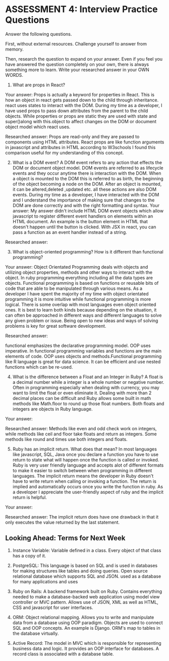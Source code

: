 # ASSESSMENT 4: Interview Practice Questions
Answer the following questions.

First, without external resources. Challenge yourself to answer from memory.

Then, research the question to expand on your answer. Even if you feel you have answered the question completely on your own, there is always something more to learn. Write your researched answer in your OWN WORDS.  

1. What are props in React?

  Your answer: Props is actually a keyword for properties in React. This is how an object in react gets passed down to the child through inheritance. react uses states to interact with the DOM. During my time as a developer, I have used props to pass down attributes from the parent to the child objects. While properties or props are static they are used with state and super()along with this.object to affect changes on the DOM or document object model which react uses.

  Researched answer: Props are read-only and they are passed to components using HTML attributes.
React props are like function arguments in javascript and attributes in HTML according to W3schools I found this comparison useful for my understanding of this concept.


2. What is a DOM event?
A DOM event refers to any action that effects the DOM or document object model. DOM events are referred to as lifecycle events and they occur anytime there is interaction with the DOM. When a object is mounted to the DOM this is referred to as birth, the beginning of the object becoming a node on the DOM. After an object is mounted, it can be altered,deleted ,updated etc. all these actions are also DOM events. During my time as a developer, I have interacted with the DOM and I understand the importance of making sure that changes to the DOM are done correctly and with the right formatting and syntax.
  Your answer: My answer didn't include HTML DOM event objects which allow javascript to register different event handlers on elements within an HTML document. An example is the button element in HTML that doesn't happen until the button is clicked. With JSX in react, you can pass a function as an event handler instead of a string. 

  Researched answer:



3. What is object-oriented programming? How is it different than functional programming?

  Your answer: Object Orientated Programming deals with objects and utilizing object properties, methods and other ways to interact with the object. In ruby programming everything including all the data types are objects. Functional programming is based on functions or reusable bits of code that are able to be manipulated through various means. As a developer I have spent the majority of my time with object orientated programming it is more intuitive while functional programming is more logical. There is some overlap with most languages even object oriented ones. It is best to learn both kinds because depending on the situation, it can often be approached in different ways and different languages to solve any given problem or issue. Being open to new ideas and ways of solving problems is key for great software development.

  Researched answer: 

functional emphasizes the declarative programming model. OOP uses imperative. In functional programming variables and functions are the main elements of code. OOP uses objects and methods.Functional programming like R language is great for data science. It can be efficient and use nested functions which can be re-used.

4. What is the difference between a Float and an Integer in Ruby?
A float is a decimal number while a integer is a whole number or negative number. Often in programming especially when dealing with currency, you may want to limit the float or even eliminate it. Dealing with more than 2 decimal places can be difficult and Ruby allows some built in math methods like Math.floor to round up those float numbers. Both floats and integers are objects in Ruby language.

  Your answer:

  Researched answer: Methods like even and odd check work on integers, while methods like ceil and floor take floats and return as integers. Some methods like round and times use both integers and floats. 



5. Ruby has an implicit return. What does that mean?
In most languages like javascript, SQL, Java once you declare a function you have to use return to state what will happen once the function is called or invoked. Ruby is very user friendly language and accepts alot of different formats to make it easier to switch between when programming in different languages. The implicit return means the developer in Ruby doesn't have to write return when calling or invoking a function. The return is implied and automatically occurs once you write the function in ruby. As a developer I appreciate the user-friendly aspect of ruby and  the implicit return is helpful.

  Your answer:

  Researched answer: The implicit return does have one drawback in that it only executes the value returned by the last statement.



## Looking Ahead: Terms for Next Week

1. Instance Variable: Variable defined in a class. Every object of that class has a copy of it.

2. PostgreSQL: This language is based on SQL and is used in databases for making structures like tables and doing queries. Open source relational database which supports SQL and JSON. used as a database for many applications and uses 

3. Ruby on Rails: A backend framework built on Ruby.
Contains everything needed to make a database-backed web application using model view controller or MVC pattern. Allows use of JSON, XML as well as HTML, CSS and javascript for user interfaces.
4. ORM: Object relational mapping. Allows you to write and manipulate data from a database using OOP paradigm. Objects are used to connect SQL and OOP concepts. An example is Django. ORM's map to tables in the database virtually. 

5. Active Record: The model in MVC which is responsible for representing business data and logic. It provides an OOP interface for databases. A record class is associated with a database table.
